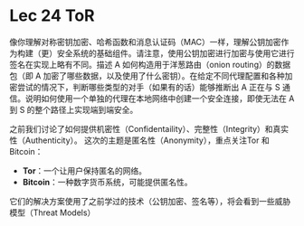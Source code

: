 # Lec 24 ToR



像你理解对称密钥加密、哈希函数和消息认证码（MAC）一样，理解公钥加密作为构建（更）安全系统的基础组件。请注意，使用公钥加密进行加密与使用它进行签名在实现上略有不同。描述 A 如何构造用于洋葱路由（onion routing）的数据包（即 A 加密了哪些数据，以及使用了什么密钥）。在给定不同代理配置和各种加密尝试的情况下，判断哪些类型的对手（如果有的话）能够推断出 A 正在与 S 通信。说明如何使用一个单独的代理在本地网络中创建一个安全连接，即使无法在 A 到 S 的整个路径上实现端到端安全。

之前我们讨论了如何提供机密性（Confidentaility）、完整性（Integrity）和真实性（Authenticity）。 这次的主题是匿名性（Anonymity），重点关注Tor 和 Bitcoin：

- **Tor**：一个让用户保持匿名的网络。
- **Bitcoin**：一种数字货币系统，可能提供匿名性。

它们的解决方案使用了之前学过的技术（公钥加密、签名等），将会看到一些威胁模型（Threat Models）